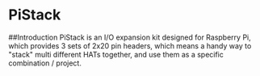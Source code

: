 # PiStack

##Introduction
PiStack is an I/O expansion kit designed for Raspberry Pi, which provides 3 sets of 2x20 pin headers, which means a handy way to "stack" multi different HATs together, and use them as a specific combination / project.
